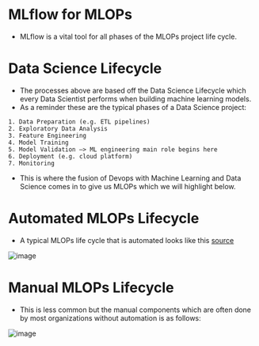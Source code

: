 # MLflow for MLOPs
* MLflow is a vital tool for all phases of the MLOPs project life cycle.

# Data Science Lifecycle
* The processes above are based off the Data Science Lifecycle which every Data Scientist performs when building machine learning models.
* As a reminder these are the typical phases of a Data Science project:
```
1. Data Preparation (e.g. ETL pipelines)
2. Exploratory Data Analysis 
3. Feature Engineering
4. Model Training
5. Model Validation —> ML engineering main role begins here
6. Deployment (e.g. cloud platform)
7. Monitoring
```
* This is where the fusion of Devops with Machine Learning and Data Science comes in to give us MLOPs which we will highlight below. 

# Automated MLOPs Lifecycle
* A typical MLOPs life cycle that is automated looks like this [source](https://pub.towardsai.net/mlops-demystified-6bee7a44ba9a)



![image](https://github.com/user-attachments/assets/72f0bf53-b0c7-45f4-93b1-63b8168db288)


# Manual MLOPs Lifecycle
* This is less common but the manual components which are often done by most organizations without automation is as follows:

![image](https://github.com/user-attachments/assets/680434ab-d244-4f8b-9e9e-a8c76a5bf8af)

